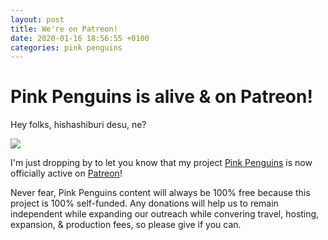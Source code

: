```yaml
---
layout: post
title: We're on Patreon!
date: 2020-01-16 18:56:55 +0100
categories: pink penguins
---
```



# Pink Penguins is alive & on Patreon!

Hey folks, hishashiburi desu, ne? 

![](/images/fb-banner.png)

I'm just dropping by to let you know that my project [Pink Penguins](https://pinkpenguins.io) is now officially active on [Patreon](https://www.patreon.com/pinkpenguins)!

Never fear, Pink Penguins content will always be 100% free because this project is 100% self-funded. Any donations will help us to remain independent while expanding our outreach while convering travel, hosting, expansion, & production fees, so please give if you can.
